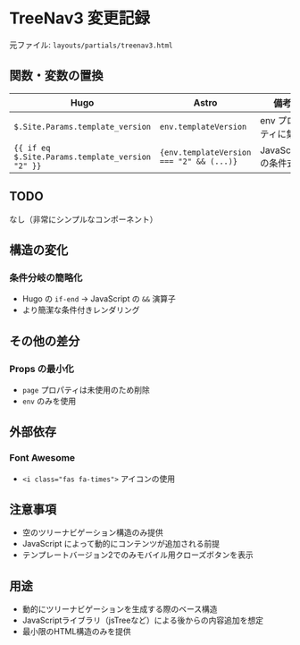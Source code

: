# TreeNav3 変更記録

元ファイル: `layouts/partials/treenav3.html`

## 関数・変数の置換

| Hugo | Astro | 備考 |
| ---- | ----- | ---- |
| `$.Site.Params.template_version` | `env.templateVersion` | env プロパティに集約 |
| `{{ if eq $.Site.Params.template_version "2" }}` | `{env.templateVersion === "2" && (...)}` | JavaScript の条件式 |

## TODO

なし（非常にシンプルなコンポーネント）

## 構造の変化

### 条件分岐の簡略化
- Hugo の `if-end` → JavaScript の `&&` 演算子
- より簡潔な条件付きレンダリング

## その他の差分

### Props の最小化
- `page` プロパティは未使用のため削除
- `env` のみを使用

## 外部依存

### Font Awesome
- `<i class="fas fa-times">` アイコンの使用

## 注意事項

- 空のツリーナビゲーション構造のみ提供
- JavaScript によって動的にコンテンツが追加される前提
- テンプレートバージョン2でのみモバイル用クローズボタンを表示

## 用途

- 動的にツリーナビゲーションを生成する際のベース構造
- JavaScriptライブラリ（jsTreeなど）による後からの内容追加を想定
- 最小限のHTML構造のみを提供